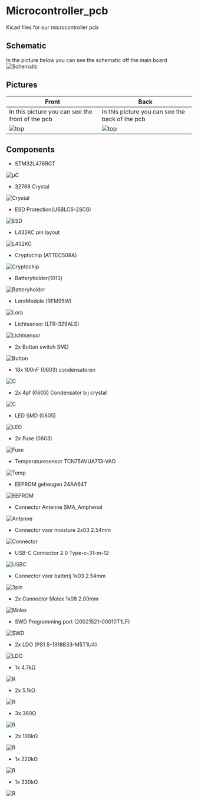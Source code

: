 # Microcontroller_pcb

Kicad files for our microcontroller pcb

## Schematic

In the picture below you can see the schematic off the main board
![Schematic](./img/Schematic.svg)

## Pictures

| Front | Back |
|---|---|
|In this picture you can see the front of the pcb|In this picture you can see the back of the pcb
|![top](./img/front.png) | ![top](./img/back.png) |

## Components

- STM32L476RGT

![µC](./img/STM32.png)

- 32768 Crystal

![Crystal](./img/Crystal.png)

- ESD Protection(USBLC6-2SC6)

![ESD](./img/ESD.png)

- L432KC pin layout

![L432KC](./img/L432KC.png)

- Cryptochip (ATTEC508A)

![Cryptochip](./img/Cryptochip.png)

- Batteryholder(1013)

![Batteryholder](./img/Batteryholder.png)

- LoraModule (RFM95W)

![Lora](./img/Lora.png)

- Lichtsensor (LTR-329ALS)

![Lichtsensor](./img/Lichtsensor.png)

- 2x Button switch SMD

![Button](./img/Buttonswitch.png)

- 18x 100nF (0603) condensatoren

![C](./img/100pF.png)

- 2x 4pf (0603) Condensator bij crystal

![C](./img/4pF.png)

- LED SMD (0805)

![LED](./img/LED.png)

- 2x Fuse (0603)

![Fuse](./img/Fuse.png)

- Temperaturesensor TCN75AVUA713-VAO

![Temp](./img/Temperatuursensor.png)

- EEPROM geheugen 24AA64T

![EEPROM](./img/EEPROM.png)

- Connector Antenne SMA_Amphenol

![Antenne](./img/Antenne.png)

- Connector voor moisture 2x03 2.54mm

![Connector](./img/MoistureConnector.png)

- USB-C Connector 2.0 Type-c-31-m-12

![USBC](./img/USBC.png)

- Connector voor batterij 1x03 2.54mm

![3pin](./img/3pin.png)

- 2x Connector Molex 1x08 2.00mm

![Molex](./img/Molex.png)

- SWD Programming port (20021521-00010T1LF)

![SWD](./img/SWD.png)

- 2x LDO (PS1 S-1318B33-M5T1U4)

![LDO](./img/LDO.png)

- 1x 4.7kΩ

![R](./img/4.7K.png)

- 2x 5.1kΩ

![R](./img/5.1K.png)

- 3x 360Ω

![R](./img/360R.png)

- 2x 100kΩ

![R](./img/100K.png)

- 1x 220kΩ

![R](./img/220K.png)

- 1x 330kΩ

![R](./img/330K.png)
